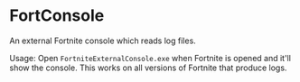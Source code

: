 # FortConsole
An external Fortnite console which reads log files.

Usage: Open `FortniteExternalConsole.exe` when Fortnite is opened and it'll show the console. This works on all versions of Fortnite that produce logs.
